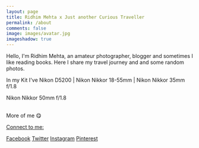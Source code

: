 ```yaml
---
layout: page
title: Ridhim Mehta x Just another Curious Traveller 
permalink: /about
comments: false
image: images/avatar.jpg
imageshadow: true
---
```




Hello, I'm Ridhim Mehta, an amateur photographer, blogger and sometimes I like reading books. Here I share my travel journey and and some random photos.
 
 
In my Kit I've Nikon D5200 | Nikon Nikkor 18-55mm | Nikon Nikkor 35mm f/1.8

Nikon Nikkor 50mm f/1.8


<img src="https://farm5.staticflickr.com/4639/24300014757_38c0db783f_b.jpg" alt="">
	
<img src="https://farm5.staticflickr.com/4685/39131055362_790ec7c6d9_z.jpg" alt="">
	
<img src="https://farm5.staticflickr.com/4734/24300014217_618f8e1ba6_z.jpg" alt="">
	
<figcaption>More of me 😋 </figcaption>


<u>Connect to me:</u>

<p><a href="http://fb.com/rdmmehta13" title="facebook">Facebook</a> 
<a href="http://twitter.com/rdmmehta" title="twitter">Twitter</a> 
<a href="http://instagram.com/rdmmehta" title="instagram">Instagram</a>
<a href="http://pinterest/rdmmehta" title="pinterest">Pinterest</a></p>

